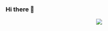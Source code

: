### Hi there 👋

<!--
**mrafaellb/mrafaellb** is a ✨ _special_ ✨ repository because its `README.md` (this file) appears on your GitHub profile.

Here are some ideas to get you started:

- 🔭 I’m currently working on ...
- 🌱 I’m currently learning ...
- 👯 I’m looking to collaborate on ...
- 🤔 I’m looking for help with ...
- 💬 Ask me about ...
- 📫 How to reach me: ...
- 😄 Pronouns: ...
- ⚡ Fun fact: ...
-->
<p align="center">
  <a href="https://github.com/DenverCoder1/readme-typing-svg"><img src="https://readme-typing-svg.herokuapp.com?lines=I+love+Protein+Engineering!;New+to+the+world+of+scientific+computing!;I'm+always+learning!;Biotech+for+life!!!;&center=true&width=500&height=50"></a>
 
<div style="display: inline_block">
 
###                             
 
</div>
</p>
